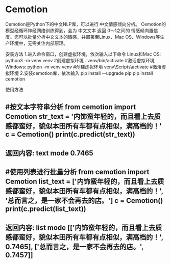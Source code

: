 # Cemotion
Cemotion是Python下的中文NLP库，可以进行 中文情感倾向分析。
Cemotion的模型经循环神经网络训练得到，会为 中文文本 返回 0～1之间的 情感倾向置信度。您可以批量分析中文文本的情感，并部署至Linux、Mac OS、Windows等生产环境中，无需关注内部原理。

安装方法
1.进入命令窗口，创建虚拟环境，依次输入以下命令
Linux和Mac OS:
python3 -m venv venv #创建虚拟环境
. venv/bin/activate #激活虚拟环境
Windows:
python -m venv venv #创建虚拟环境
venv\Scripts\activate #激活虚拟环境
2.安装cemotion库，依次输入
pip install --upgrade pip
pip install cemotion


使用方法

#按文本字符串分析
from cemotion import Cemotion
str_text = '内饰蛮年轻的，而且看上去质感都蛮好，貌似本田所有车都有点相似，满高档的！'
c = Cemotion()
print(c.predict(str_text))
----------
返回内容:
text mode
0.7465
----------

#使用列表进行批量分析
from cemotion import Cemotion
list_text = ['内饰蛮年轻的，而且看上去质感都蛮好，貌似本田所有车都有点相似，满高档的！', 
            '总而言之，是一家不会再去的店。']
c = Cemotion()
print(c.predict(list_text))
----------
返回内容:
list mode
[['内饰蛮年轻的，而且看上去质感都蛮好，貌似本田所有车都有点相似，满高档的！', 0.7465], ['总而言之，是一家不会再去的店。', 0.7457]]
----------

